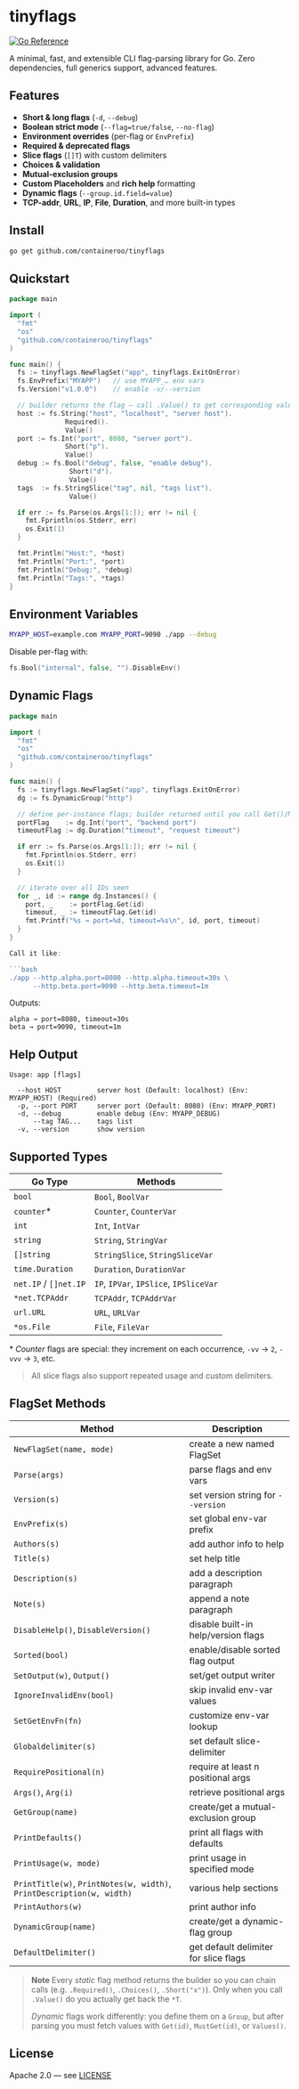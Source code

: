 # tinyflags

[![Go Reference](https://pkg.go.dev/badge/github.com/containeroo/tinyflags.svg)](https://pkg.go.dev/github.com/containeroo/tinyflags)

A minimal, fast, and extensible CLI flag-parsing library for Go.
Zero dependencies, full generics support, advanced features.

## Features

- **Short & long flags** (`-d`, `--debug`)
- **Boolean strict mode** (`--flag=true/false`, `--no-flag`)
- **Environment overrides** (per-flag or `EnvPrefix`)
- **Required & deprecated flags**
- **Slice flags** (`[]T`) with custom delimiters
- **Choices & validation**
- **Mutual-exclusion groups**
- **Custom Placeholders** and **rich help** formatting
- **Dynamic flags** (`--group.id.field=value`)
- **TCP-addr**, **URL**, **IP**, **File**, **Duration**, and more built-in types

## Install

```bash
go get github.com/containeroo/tinyflags
```

## Quickstart

```go
package main

import (
  "fmt"
  "os"
  "github.com/containeroo/tinyflags"
)

func main() {
  fs := tinyflags.NewFlagSet("app", tinyflags.ExitOnError)
  fs.EnvPrefix("MYAPP")   // use MYAPP_… env vars
  fs.Version("v1.0.0")    // enable -v/--version

  // builder returns the flag – call .Value() to get corresponding value
  host := fs.String("host", "localhost", "server host").
              Required().
              Value()
  port := fs.Int("port", 8080, "server port").
              Short("p").
              Value()
  debug := fs.Bool("debug", false, "enable debug").
               Short("d").
               Value()
  tags  := fs.StringSlice("tag", nil, "tags list").
               Value()

  if err := fs.Parse(os.Args[1:]); err != nil {
    fmt.Fprintln(os.Stderr, err)
    os.Exit(1)
  }

  fmt.Println("Host:", *host)
  fmt.Println("Port:", *port)
  fmt.Println("Debug:", *debug)
  fmt.Println("Tags:", *tags)
}
```

## Environment Variables

```bash
MYAPP_HOST=example.com MYAPP_PORT=9090 ./app --debug
```

Disable per-flag with:

```go
fs.Bool("internal", false, "").DisableEnv()
```

## Dynamic Flags

````go
package main

import (
  "fmt"
  "os"
  "github.com/containeroo/tinyflags"
)

func main() {
  fs := tinyflags.NewFlagSet("app", tinyflags.ExitOnError)
  dg := fs.DynamicGroup("http")

  // define per-instance flags; builder returned until you call Get()/MustGet()
  portFlag    := dg.Int("port", "backend port")
  timeoutFlag := dg.Duration("timeout", "request timeout")

  if err := fs.Parse(os.Args[1:]); err != nil {
    fmt.Fprintln(os.Stderr, err)
    os.Exit(1)
  }

  // iterate over all IDs seen
  for _, id := range dg.Instances() {
    port, _    := portFlag.Get(id)
    timeout, _ := timeoutFlag.Get(id)
    fmt.Printf("%s → port=%d, timeout=%s\n", id, port, timeout)
  }
}

Call it like:

```bash
./app --http.alpha.port=8080 --http.alpha.timeout=30s \
      --http.beta.port=9090 --http.beta.timeout=1m
````

Outputs:

```text
alpha → port=8080, timeout=30s
beta → port=9090, timeout=1m
```

## Help Output

```text
Usage: app [flags]

  --host HOST         server host (Default: localhost) (Env: MYAPP_HOST) (Required)
  -p, --port PORT     server port (Default: 8080) (Env: MYAPP_PORT)
  -d, --debug         enable debug (Env: MYAPP_DEBUG)
      --tag TAG...    tags list
  -v, --version       show version
```

## Supported Types

| Go Type               | Methods                                |
| --------------------- | -------------------------------------- |
| `bool`                | `Bool`, `BoolVar`                      |
| `counter`\*           | `Counter`, `CounterVar`                |
| `int`                 | `Int`, `IntVar`                        |
| `string`              | `String`, `StringVar`                  |
| `[]string`            | `StringSlice`, `StringSliceVar`        |
| `time.Duration`       | `Duration`, `DurationVar`              |
| `net.IP` / `[]net.IP` | `IP`, `IPVar`, `IPSlice`, `IPSliceVar` |
| `*net.TCPAddr`        | `TCPAddr`, `TCPAddrVar`                |
| `url.URL`             | `URL`, `URLVar`                        |
| `*os.File`            | `File`, `FileVar`                      |

\* _Counter_ flags are special: they increment on each occurrence, `-vv` → `2`, `-vvv` → `3`, etc.

> All slice flags also support repeated usage and custom delimiters.

## FlagSet Methods

| Method                                                                | Description                           |
| --------------------------------------------------------------------- | ------------------------------------- |
| `NewFlagSet(name, mode)`                                              | create a new named FlagSet            |
| `Parse(args)`                                                         | parse flags and env vars              |
| `Version(s)`                                                          | set version string for `--version`    |
| `EnvPrefix(s)`                                                        | set global env-var prefix             |
| `Authors(s)`                                                          | add author info to help               |
| `Title(s)`                                                            | set help title                        |
| `Description(s)`                                                      | add a description paragraph           |
| `Note(s)`                                                             | append a note paragraph               |
| `DisableHelp()`, `DisableVersion()`                                   | disable built-in help/version flags   |
| `Sorted(bool)`                                                        | enable/disable sorted flag output     |
| `SetOutput(w)`, `Output()`                                            | set/get output writer                 |
| `IgnoreInvalidEnv(bool)`                                              | skip invalid env-var values           |
| `SetGetEnvFn(fn)`                                                     | customize env-var lookup              |
| `Globaldelimiter(s)`                                                  | set default slice-delimiter           |
| `RequirePositional(n)`                                                | require at least n positional args    |
| `Args()`, `Arg(i)`                                                    | retrieve positional args              |
| `GetGroup(name)`                                                      | create/get a mutual-exclusion group   |
| `PrintDefaults()`                                                     | print all flags with defaults         |
| `PrintUsage(w, mode)`                                                 | print usage in specified mode         |
| `PrintTitle(w)`, `PrintNotes(w, width)`, `PrintDescription(w, width)` | various help sections                 |
| `PrintAuthors(w)`                                                     | print author info                     |
| `DynamicGroup(name)`                                                  | create/get a dynamic-flag group       |
| `DefaultDelimiter()`                                                  | get default delimiter for slice flags |

> **Note**
> Every _static_ flag method returns the builder so you can chain calls (e.g. `.Required()`, `.Choices()`, `.Short("x")`).
> Only when you call `.Value()` do you actually get back the `*T`.
>
> _Dynamic_ flags work differently: you define them on a `Group`, but after parsing you must fetch values with `Get(id)`, `MustGet(id)`, or `Values()`.

## License

Apache 2.0 — see [LICENSE](LICENSE)

